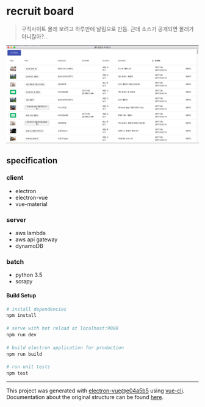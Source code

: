 # recruit board

> 구직사이트 몰래 보려고 하루만에 날림으로 만듬. 근데 소스가 공개되면 몰래가 아니잖아?...


![](static/screenshot.png)

## specification
### client
- electron
- electron-vue
- vue-material

### server
- aws lambda
- aws api gateway
- dynamoDB

### batch
- python 3.5
- scrapy

#### Build Setup

``` bash
# install dependencies
npm install

# serve with hot reload at localhost:9080
npm run dev

# build electron application for production
npm run build

# run unit tests
npm test


```

---

This project was generated with [electron-vue](https://github.com/SimulatedGREG/electron-vue)@[e04a5b5](https://github.com/SimulatedGREG/electron-vue/tree/e04a5b5f09f63265939e00c9dc59a612d9da5bc8) using [vue-cli](https://github.com/vuejs/vue-cli). Documentation about the original structure can be found [here](https://simulatedgreg.gitbooks.io/electron-vue/content/index.html).
